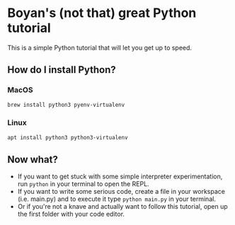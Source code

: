 # Boyan's (not that) great Python tutorial

This is a simple Python tutorial that will let you get up to speed.

## How do I install Python?

### MacOS

```bash
brew install python3 pyenv-virtualenv
```

### Linux

```bash
apt install python3 python3-virtualenv
```

## Now what?

* If you want to get stuck with some simple interpreter experimentation, run ```python``` in your terminal to open the REPL.
* If you want to write some serious code, create a file in your workspace (i.e. main.py) and to execute it type ```python main.py``` in your terminal.
* Or if you're not a knave and actually want to follow this tutorial, open up the first folder with your code editor.
